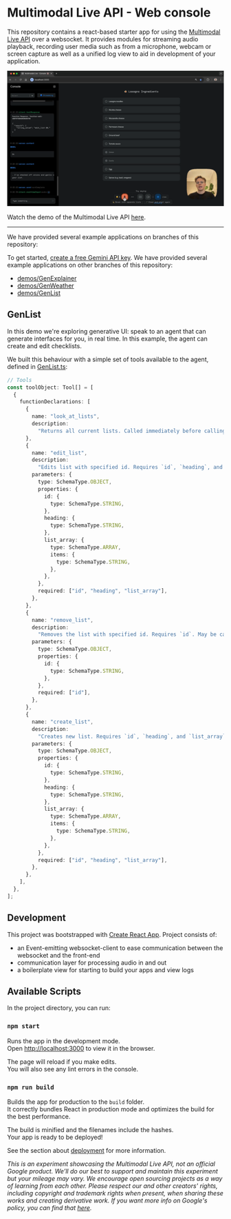 # Multimodal Live API - Web console

This repository contains a react-based starter app for using the [Multimodal Live API](<[https://ai.google.dev/gemini-api](https://ai.google.dev/api/multimodal-live)>) over a websocket. It provides modules for streaming audio playback, recording user media such as from a microphone, webcam or screen capture as well as a unified log view to aid in development of your application.

[![Multimodal Live API Demo](readme/thumbnail.png)](https://www.youtube.com/watch?v=gbObKqfqdlM)

Watch the demo of the Multimodal Live API [here](https://www.youtube.com/watch?v=gbObKqfqdlM).

---
We have provided several example applications on branches of this repository:

To get started, [create a free Gemini API key](https://aistudio.google.com/apikey). We have provided several example applications on other branches of this repository:

- [demos/GenExplainer](https://github.com/google-gemini/multimodal-live-api-web-console/tree/demos/genexplainer)
- [demos/GenWeather](https://github.com/google-gemini/multimodal-live-api-web-console/tree/demos/genweather)
- [demos/GenList](https://github.com/google-gemini/multimodal-live-api-web-console/tree/demos/genlist)

## GenList

In this demo we're exploring generative UI: speak to an agent that can generate interfaces for you, in real time. In this example, the agent can create and edit checklists.

We built this behaviour with a simple set of tools available to the agent, defined in [GenList.ts](/src/components/genlist/GenList.tsx):

```typescript
// Tools
const toolObject: Tool[] = [
  {
    functionDeclarations: [
      {
        name: "look_at_lists",
        description:
          "Returns all current lists. Called immediately before calling `edit_list`, to ensure latest version is being edited.",
      },
      {
        name: "edit_list",
        description:
          "Edits list with specified id. Requires `id`, `heading`, and `list_array`. You must provide the complete new list array. May be called multiple times, once for each list requiring edit.",
        parameters: {
          type: SchemaType.OBJECT,
          properties: {
            id: {
              type: SchemaType.STRING,
            },
            heading: {
              type: SchemaType.STRING,
            },
            list_array: {
              type: SchemaType.ARRAY,
              items: {
                type: SchemaType.STRING,
              },
            },
          },
          required: ["id", "heading", "list_array"],
        },
      },
      {
        name: "remove_list",
        description:
          "Removes the list with specified id. Requires `id`. May be called multiple times, once for each list you want to remove.",
        parameters: {
          type: SchemaType.OBJECT,
          properties: {
            id: {
              type: SchemaType.STRING,
            },
          },
          required: ["id"],
        },
      },
      {
        name: "create_list",
        description:
          "Creates new list. Requires `id`, `heading`, and `list_array`. May be called multiple times, once for each list you want to create.",
        parameters: {
          type: SchemaType.OBJECT,
          properties: {
            id: {
              type: SchemaType.STRING,
            },
            heading: {
              type: SchemaType.STRING,
            },
            list_array: {
              type: SchemaType.ARRAY,
              items: {
                type: SchemaType.STRING,
              },
            },
          },
          required: ["id", "heading", "list_array"],
        },
      },
    ],
  },
];
```


## Development

This project was bootstrapped with [Create React App](https://github.com/facebook/create-react-app).
Project consists of:

- an Event-emitting websocket-client to ease communication between the websocket and the front-end
- communication layer for processing audio in and out
- a boilerplate view for starting to build your apps and view logs

## Available Scripts

In the project directory, you can run:

### `npm start`

Runs the app in the development mode.\
Open [http://localhost:3000](http://localhost:3000) to view it in the browser.

The page will reload if you make edits.\
You will also see any lint errors in the console.

### `npm run build`

Builds the app for production to the `build` folder.\
It correctly bundles React in production mode and optimizes the build for the best performance.

The build is minified and the filenames include the hashes.\
Your app is ready to be deployed!

See the section about [deployment](https://facebook.github.io/create-react-app/docs/deployment) for more information.

_This is an experiment showcasing the Multimodal Live API, not an official Google product. We’ll do our best to support and maintain this experiment but your mileage may vary. We encourage open sourcing projects as a way of learning from each other. Please respect our and other creators' rights, including copyright and trademark rights when present, when sharing these works and creating derivative work. If you want more info on Google's policy, you can find that [here](https://developers.google.com/terms/site-policies)._
